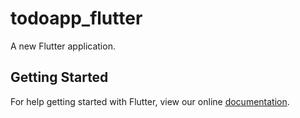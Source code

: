 # todoapp_flutter

A new Flutter application.

## Getting Started

For help getting started with Flutter, view our online
[documentation](http://flutter.io/).
